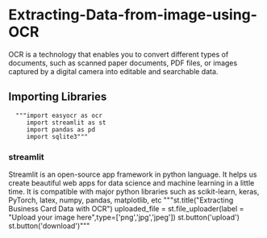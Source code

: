 # Extracting-Data-from-image-using-OCR
  OCR is a technology that enables you to convert different types of documents, such as scanned paper documents, 
  PDF files, or images captured by a digital camera into editable and searchable data.
## Importing Libraries
      """import easyocr as ocr
         import streamlit as st
         import pandas as pd
         import sqlite3"""
### streamlit
  Streamlit is an open-source app framework in python language.
  It helps us create beautiful web apps for data science and machine learning in a little time. 
  It is compatible with major python libraries such as scikit-learn, keras, PyTorch, latex, numpy, pandas, matplotlib, etc
          """st.title("Extracting Business Card Data with OCR")
             uploaded_file = st.file_uploader(label = "Upload your image here",type=['png','jpg','jpeg'])
             st.button('upload')
             st.button('download')"""
       
       
       
